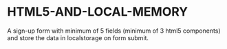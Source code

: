 # HTML5-AND-LOCAL-MEMORY
A sign-up form with minimum of 5 fields (minimum of 3 html5 components) and store the data in localstorage on form submit.
